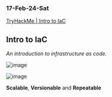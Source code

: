 ### 17-Feb-24-Sat

[TryHackMe | Intro to IaC](https://tryhackme.com/room/introtoiac)

## Intro to IaC

*An introduction to infrastructure as code.*

![image](https://github.com/r1skkam/TryHackMe-Walkthroughs/assets/58542375/92996485-db9c-4159-8e40-546562538f4a)

![image](https://github.com/r1skkam/TryHackMe-Walkthroughs/assets/58542375/b8e3e204-a97e-4b86-ab45-afef9d5a66ae)

**Scalable**, **Versionable** and **Repeatable**
